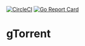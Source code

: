 [![CircleCI](https://circleci.com/gh/bkolad/galaxy/tree/master.svg?style=svg)](https://circleci.com/gh/bkolad/galaxy/tree/master)
[![Go Report Card](https://goreportcard.com/badge/github.com/bkolad/galaxy)](https://goreportcard.com/report/github.com/bkolad/galaxy)

# gTorrent

